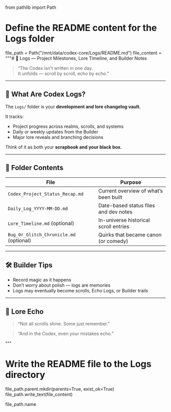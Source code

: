 from pathlib import Path

# Define the README content for the Logs folder
file_path = Path("/mnt/data/codex-core/Logs/README.md")
file_content = """# 📓 Logs — Project Milestones, Lore Timeline, and Builder Notes

> “The Codex isn’t written in one day.  
> It unfolds — scroll by scroll, echo by echo.”

---

## 📘 What Are Codex Logs?

The `Logs/` folder is your **development and lore changelog vault.**

It tracks:
- Project progress across realms, scrolls, and systems
- Daily or weekly updates from the Builder
- Major lore reveals and branching decisions

Think of it as both your **scrapbook and your black box.**

---

## 📁 Folder Contents

| File | Purpose |
|------|---------|
| `Codex_Project_Status_Recap.md` | Current overview of what’s been built |
| `Daily_Log_YYYY-MM-DD.md` | Date-based status files and dev notes |
| `Lore_Timeline.md` (optional) | In-universe historical scroll entries |
| `Bug_Or_Glitch_Chronicle.md` (optional) | Quirks that became canon (or comedy) |

---

## 🛠 Builder Tips

- Record magic as it happens
- Don’t worry about polish — logs are memories
- Logs may eventually become scrolls, Echo Logs, or Builder trails

---

## 🌌 Lore Echo

> “Not all scrolls shine. Some just remember.”

> “And in the Codex, even your mistakes echo.”

"""

# Write the README file to the Logs directory
file_path.parent.mkdir(parents=True, exist_ok=True)
file_path.write_text(file_content)

file_path.name
